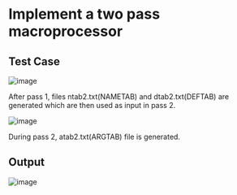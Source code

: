# Implement a two pass macroprocessor

## Test Case

![image](https://user-images.githubusercontent.com/36037989/116772859-622adc80-aa6f-11eb-99de-474e14546cb2.png)

After pass 1, files ntab2.txt(NAMETAB) and dtab2.txt(DEFTAB) are generated which are then used as input in pass 2.

![image](https://user-images.githubusercontent.com/36037989/116772920-c77ecd80-aa6f-11eb-9397-a9f3cf77873b.png)

During pass 2, atab2.txt(ARGTAB) file is generated.

## Output

![image](https://user-images.githubusercontent.com/36037989/116772975-3bb97100-aa70-11eb-9c9b-891816ba6db3.png)
